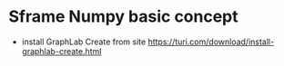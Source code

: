 # Sframe Numpy basic concept
* install GraphLab Create from site https://turi.com/download/install-graphlab-create.html

